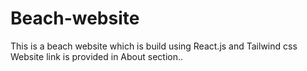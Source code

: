 ﻿# Beach-website
This is a beach website which is build using React.js and Tailwind css
Website link is provided in About section..
